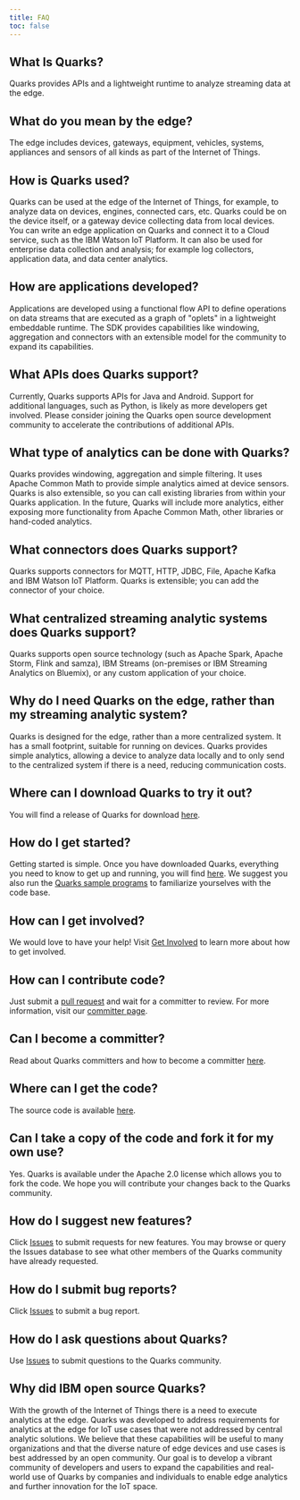 ```yaml
---
title: FAQ  
toc: false
---
```

## What Is Quarks?

Quarks provides APIs and a lightweight runtime to analyze streaming data at the edge.

## What do you mean by the edge?

The edge includes devices, gateways, equipment, vehicles, systems, appliances and sensors of all kinds as part of the Internet of Things.

## How is Quarks used?

Quarks can be used at the edge of the Internet of Things, for example, to analyze data on devices, engines, connected cars, etc.  Quarks could be on the device itself, or a gateway device collecting data from local devices.  You can write an edge application on Quarks and connect it to a Cloud service, such as the IBM Watson IoT Platform. It can also be used for enterprise data collection and analysis; for example log collectors, application data, and data center analytics.

## How are applications developed?

Applications are developed using a functional flow API to define operations on data streams that are executed as a graph of "oplets" in a lightweight embeddable runtime.  The SDK provides capabilities like windowing, aggregation and connectors with an extensible model for the community to expand its capabilities.

## What APIs does Quarks support?

Currently, Quarks supports APIs for Java and Android. Support for additional languages, such as Python, is likely as more developers get involved.  Please consider joining the Quarks open source development community to accelerate the contributions of additional APIs.

## What type of analytics can be done with Quarks?

Quarks provides windowing, aggregation and simple filtering. It uses Apache Common Math to provide simple analytics aimed at device sensors.  Quarks is also extensible, so you can call existing libraries from within your Quarks application.  In the future, Quarks will include more analytics, either exposing more functionality from Apache Common Math, other libraries or hand-coded analytics.

## What connectors does Quarks support?

Quarks supports connectors for MQTT, HTTP, JDBC, File, Apache Kafka and IBM Watson IoT Platform.  Quarks is extensible; you can add the connector of your choice.

## What centralized streaming analytic systems does Quarks support?

Quarks supports open source technology (such as Apache Spark, Apache Storm, Flink and samza), IBM Streams (on-premises or IBM Streaming Analytics on Bluemix), or any custom application of your choice.

## Why do I need Quarks on the edge, rather than my streaming analytic system?

Quarks is designed for the edge, rather than a more centralized system.  It has a small footprint, suitable for running on devices.  Quarks provides simple analytics, allowing a device to analyze data locally and to only send to the centralized system if there is a need, reducing communication costs.

## Where can I download Quarks to try it out?

You will find a release of Quarks for download [here](https://github.com/quarks-edge/quarks/releases/latest).

## How do I get started?

Getting started is simple. Once you have downloaded Quarks, everything you need to know to get up and running, you will find [here](../quarks-getting-started). We suggest you also run the [Quarks sample programs](../samples) to familiarize yourselves with the code base.

## How can I get involved?

 We would love to have your help! Visit [Get Involved](../getinvolved) to learn more about how to get involved.

## How can I contribute code?

Just submit a [pull request](https://github.com/quarks-edge/quarks/pulls) and wait for a committer to review.  For more information, visit our [committer page](../committers).

## Can I become a committer?

Read about Quarks committers and how to become a committer [here](../committers).

## Where can I get the code?

The source code is available [here](https://github.com/quarks-edge/quarks/).

## Can I take a copy of the code and fork it for my own use?

Yes. Quarks is available under the Apache 2.0 license which allows you to fork the code.  We hope you will contribute your changes back to the Quarks community.

## How do I suggest new features?

Click [Issues](https://github.com/quarks-edge/quarks/issues) to submit requests for new features. You may browse or query the Issues database to see what other members of the Quarks community have already requested.

## How do I submit bug reports?

Click [Issues](https://github.com/quarks-edge/quarks/issues) to submit a bug report.

## How do I ask questions about Quarks?

Use [Issues](https://github.com/quarks-edge/quarks/issues) to submit questions to the Quarks community.

## Why did IBM open source Quarks?

With the growth of the Internet of Things there is a need to execute analytics at the edge. Quarks was developed to address requirements for analytics at the edge for IoT use cases that were not addressed by central analytic solutions.  We believe that these capabilities will be useful to many organizations and that the diverse nature of edge devices and use cases is best addressed by an open community.  Our goal is to develop a vibrant community of developers and users to expand the capabilities and real-world use of Quarks by companies and individuals to enable edge analytics and further innovation for the IoT space.
